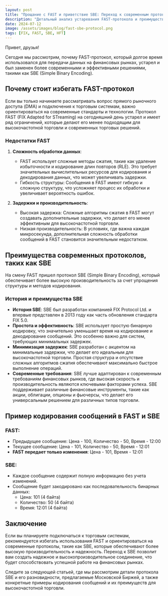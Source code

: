```yaml
---
layout: post
title: "Прощание с FAST и приветствие SBE: Переход к современным протоколам"
description: "Детальный анализ устаревания FAST-протокола и преимущества SBE для высокочастотной торговли."
date: 2024-07-12
image: /assets/images/blog/fast-sbe-protocol.png
tags: [FIX, FAST, SBE, HFT]
---
```


Привет, друзья!

Сегодня мы рассмотрим, почему FAST-протокол, который долгое время использовался для передачи данных на финансовых рынках, устарел и был заменен более современными и эффективными решениями, такими как SBE (Simple Binary Encoding).

## Почему стоит избегать FAST-протокол

Если вы только начинаете рассматривать вопрос прямого рыночного доступа (DMA) и подключения к торговым системам, важно ориентироваться на современные стандарты и технологии. Протокол FAST (FIX Adapted for STreaming) на сегодняшний день устарел и имеет ряд ограничений, которые делают его менее подходящим для высокочастотной торговли и современных торговых решений.

### Недостатки FAST

1. **Сложность обработки данных**:
   - FAST использует сложные методы сжатия, такие как удаление избыточности и кодирование длин повторов (RLE). Это требует значительных вычислительных ресурсов для кодирования и декодирования данных, что может увеличивать задержки.
   - Гибкость структуры: Сообщения в FAST имеют гибкую и сложную структуру, что усложняет процесс их обработки и увеличивает вероятность ошибок.

2. **Задержки и производительность**:
   - Высокая задержка: Сложные алгоритмы сжатия в FAST могут создавать дополнительные задержки, что делает его менее эффективным для высокочастотной торговли.
   - Низкая производительность: В условиях, где важна каждая микросекунда, дополнительная сложность обработки сообщений в FAST становится значительным недостатком.

## Преимущества современных протоколов, таких как SBE

На смену FAST пришел протокол SBE (Simple Binary Encoding), который обеспечивает более высокую производительность за счет упрощения структуры и методов кодирования.

### История и преимущества SBE

- **История SBE**: SBE был разработан компанией FIX Protocol Ltd. и впервые представлен в 2013 году как часть обновления стандарта FIX 5.0.
- **Простота и эффективность**: SBE использует простую бинарную кодировку, что значительно уменьшает время на кодирование и декодирование сообщений. Это особенно важно для систем, требующих минимальных задержек.
- **Минимизация задержек**: SBE разработан с акцентом на минимальные задержки, что делает его идеальным для высокочастотной торговли. Простая структура и отсутствие сложных алгоритмов сжатия обеспечивают максимально быстрое выполнение операций.
- **Современные требования**: SBE лучше адаптирован к современным требованиям финансовых рынков, где высокая скорость и производительность являются ключевыми факторами успеха. SBE поддерживает различные финансовые инструменты, такие как акции, облигации, опционы и фьючерсы, что делает его универсальным решением для различных типов торговли.

## Пример кодирования сообщений в FAST и SBE

### FAST:
- Предыдущее сообщение: Цена - 100, Количество - 50, Время - 12:00
- Текущее сообщение: Цена - 101, Количество - 50, Время - 12:01
- **FAST передает только изменения**: Цена - 101, Время - 12:01

### SBE:
- Каждое сообщение содержит полную информацию без учета изменений.
- Сообщение будет закодировано как последовательность бинарных данных:
  - Цена: 101 (4 байта)
  - Количество: 50 (4 байта)
  - Время: 12:01 (4 байта)

## Заключение

Если вы планируете подключаться к торговым системам, рекомендуется избегать использования FAST и ориентироваться на современные протоколы, такие как SBE, которые обеспечивают более высокую производительность и надежность. Переход к SBE позволит вам создать надежное и высокопроизводительное соединение, что будет способствовать успешной работе на финансовых рынках.

Следите за следующей статьей, где мы рассмотрим детали протокола SBE и его разновидности, предлагаемые Московской Биржей, а также конкретные примеры кодирования сообщений и их преимуществ для высокочастотной торговли.
